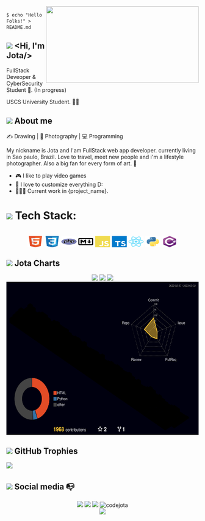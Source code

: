 <img align="right" width="400" height="200" src="https://miro.medium.com/max/1400/1*aSBeNSEcBvl8wBVIpUlnCQ.gif">

```shell
$ echo "Hello Folks!" > README.md
```

          
          

##  <img src="https://cdn.discordapp.com/emojis/857267051169054721.gif?size=40&quality=lossless"> <Hi, I'm Jota/>



FullStack Deveoper &   CyberSecurity Student :robot:. (In progress)

USCS University Student. :man_technologist:

 
##  <img src="https://cdn.discordapp.com/emojis/938111077118541864.gif?size=40&quality=lossless"> About me    
✍️ Drawing | 📸 Photography | 💻 Programming


My nickname is Jota and I'am FullStack web app developer. currently living in Sao paulo, Brazil. 
Love to travel, meet new people and i'm a lifestyle photographer. Also a big fan for every form of art. 🐺


- :video_game: I like to play video games
- :gem: I love to customize everything D:
- 👨🏽‍💻 Current work in  {project_name}.



# <img height="40em" src="https://i.imgur.com/M9KgSP8.gif"> Tech Stack:
 
<div style="display: inline_block" align="center"><br>
  <img align="center" height="30" width="40" src="https://raw.githubusercontent.com/devicons/devicon/master/icons/html5/html5-original.svg">
  <img align="center" height="30" width="40" src="https://raw.githubusercontent.com/devicons/devicon/master/icons/css3/css3-original.svg">
   <img align="center" height="30" width="40" src="https://raw.githubusercontent.com/devicons/devicon/master/icons/php/php-original.svg">
  <img align="center" height="30" width="40" src="https://raw.githubusercontent.com/devicons/devicon/master/icons/markdown/markdown-original.svg">
 <img align="center" height="30" width="40" src="https://raw.githubusercontent.com/devicons/devicon/master/icons/javascript/javascript-plain.svg">
  <img align="center" height="30" width="40" src="https://raw.githubusercontent.com/devicons/devicon/master/icons/typescript/typescript-plain.svg">
  <img align="center" height="30" width="40" src="https://raw.githubusercontent.com/devicons/devicon/master/icons/react/react-original.svg">
  <img align="center" height="30" width="40" src="https://raw.githubusercontent.com/devicons/devicon/master/icons/python/python-original.svg">
  <img align="center" height="30" width="40" src="https://raw.githubusercontent.com/devicons/devicon/master/icons/csharp/csharp-original.svg">
</div>
 
 ## <img src="https://cdn.discordapp.com/emojis/784763398256590890.webp?size=44&quality=lossless">   Jota Charts 


<div align="center">
   <img height="130em" src="https://github-readme-stats.vercel.app/api?username=codejota&theme=calm&hide_border=false&include_all_commits=true&count_private=true"/>
  <img height="130em" src="https://github-readme-streak-stats.herokuapp.com/?user=codejota&theme=calm&hide_border=false"/>
  <img height= "130em" src="https://github-readme-stats.vercel.app/api/top-langs/?username=codejota&theme=calm&hide_border=false&include_all_commits=true&count_private=true&layout=compact"/>
   
</div>

        
   <img align="center" width="700" height="400" src="profile-3d-contrib/profile-night-rainbow.svg">       
 
##   <img height="40em" src="https://i.imgur.com/AW2yTff.gif"> GitHub Trophies
 ![](https://github-profile-trophy.vercel.app/?username=codejota&theme=buddhism&no-frame=false&no-bg=true&margin-w=4)



##  <img src="https://cdn.discordapp.com/emojis/764879612379136011.gif?size=40&quality=lossless"> Social media :mailbox_with_no_mail:

<p align="center">
    <a href="https://www.linkedin.com/in/juniorjota/"><img src="https://img.shields.io/badge/linkedin-%230177B5?style=flat&logo=linkedin&logoColor=white"/></a>
    <a href = "mailto:contato@codejota.com"><img src="https://img.shields.io/badge/Mail-%23FF0000?style=flat&logo=GMail&logoColor=white"/></a>
    <a href="https://wakatime.com/@codejota"><img src="https://wakatime.com/badge/user/9b69e382-a961-4fe1-a77d-136b1f73ae6f.svg"/></a>
  <img src="https://komarev.com/ghpvc/?username=codejota" alt="codejota" /></br>
 <a href="https://buymeacoffee.com/codejotadev"><img src="https://img.shields.io/badge/Buy%20Me%20a%20Coffee-ffdd00?style=for-the-badge&logo=buy-me-a-coffee&logoColor=black"/></a>

  </p>
